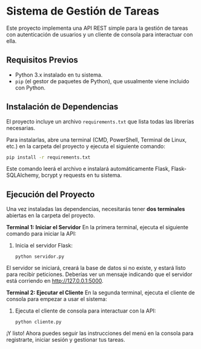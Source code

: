 # Sistema de Gestión de Tareas

Este proyecto implementa una API REST simple para la gestión de tareas con autenticación de usuarios y un cliente de consola para interactuar con ella.

## Requisitos Previos

- Python 3.x instalado en tu sistema.
- `pip` (el gestor de paquetes de Python), que usualmente viene incluido con Python.

## Instalación de Dependencias

El proyecto incluye un archivo `requirements.txt` que lista todas las librerías necesarias.

Para instalarlas, abre una terminal (CMD, PowerShell, Terminal de Linux, etc.) en la carpeta del proyecto y ejecuta el siguiente comando:

```bash
pip install -r requirements.txt
```

Este comando leerá el archivo e instalará automáticamente Flask, Flask-SQLAlchemy, bcrypt y requests en tu sistema.


## Ejecución del Proyecto
Una vez instaladas las dependencias, necesitarás tener **dos terminales** abiertas en la carpeta del proyecto.

**Terminal 1: Iniciar el Servidor**
En la primera terminal, ejecuta el siguiente comando para iniciar la API:
1.  Inicia el servidor Flask:
    ```
    python servidor.py
    ```
El servidor se iniciará, creará la base de datos si no existe, y estará listo para recibir peticiones. Deberías ver un mensaje indicando que el servidor está corriendo en http://127.0.0.1:5000.

**Terminal 2: Ejecutar el Cliente**
En la segunda terminal, ejecuta el cliente de consola para empezar a usar el sistema:
1.  Ejecuta el cliente de consola para interactuar con la API:
    ```
    python cliente.py
    ```
¡Y listo! Ahora puedes seguir las instrucciones del menú en la consola para registrarte, iniciar sesión y gestionar tus tareas.